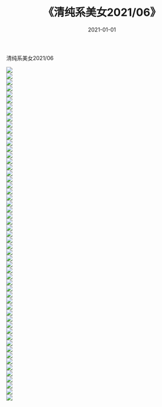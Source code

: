 ﻿---
layout: post
title:  《清纯系美女2021/06》
date:   2021-01-01
img: http://pic.660000.xyz/1:/清纯系美女/2021/06/000.jpg
categories: [美女, 清纯, 唯美]
---

清纯系美女2021/06

 ![](http://pic.660000.xyz/1:/清纯系美女/2021/06/001.jpeg) <br>![](http://pic.660000.xyz/1:/清纯系美女/2021/06/002.jpeg) <br>![](http://pic.660000.xyz/1:/清纯系美女/2021/06/003.jpeg) <br>![](http://pic.660000.xyz/1:/清纯系美女/2021/06/004.jpeg) <br>![](http://pic.660000.xyz/1:/清纯系美女/2021/06/005.jpeg) <br>![](http://pic.660000.xyz/1:/清纯系美女/2021/06/006.jpeg) <br>![](http://pic.660000.xyz/1:/清纯系美女/2021/06/007.jpeg) <br>![](http://pic.660000.xyz/1:/清纯系美女/2021/06/008.jpeg) <br>![](http://pic.660000.xyz/1:/清纯系美女/2021/06/009.jpeg) <br>![](http://pic.660000.xyz/1:/清纯系美女/2021/06/010.jpeg) <br>![](http://pic.660000.xyz/1:/清纯系美女/2021/06/011.jpeg) <br>![](http://pic.660000.xyz/1:/清纯系美女/2021/06/012.jpeg) <br>![](http://pic.660000.xyz/1:/清纯系美女/2021/06/013.jpeg) <br>![](http://pic.660000.xyz/1:/清纯系美女/2021/06/014.jpeg) <br>![](http://pic.660000.xyz/1:/清纯系美女/2021/06/015.jpeg) <br>![](http://pic.660000.xyz/1:/清纯系美女/2021/06/016.jpeg) <br>![](http://pic.660000.xyz/1:/清纯系美女/2021/06/017.jpeg) <br>![](http://pic.660000.xyz/1:/清纯系美女/2021/06/018.jpeg) <br>![](http://pic.660000.xyz/1:/清纯系美女/2021/06/019.jpeg) <br>![](http://pic.660000.xyz/1:/清纯系美女/2021/06/020.jpeg) <br>![](http://pic.660000.xyz/1:/清纯系美女/2021/06/021.jpeg) <br>![](http://pic.660000.xyz/1:/清纯系美女/2021/06/022.jpeg) <br>![](http://pic.660000.xyz/1:/清纯系美女/2021/06/023.jpeg) <br>![](http://pic.660000.xyz/1:/清纯系美女/2021/06/024.jpeg) <br>![](http://pic.660000.xyz/1:/清纯系美女/2021/06/025.jpeg) <br>![](http://pic.660000.xyz/1:/清纯系美女/2021/06/026.jpeg) <br>![](http://pic.660000.xyz/1:/清纯系美女/2021/06/027.jpeg) <br>![](http://pic.660000.xyz/1:/清纯系美女/2021/06/028.jpeg) <br>![](http://pic.660000.xyz/1:/清纯系美女/2021/06/029.jpeg) <br>![](http://pic.660000.xyz/1:/清纯系美女/2021/06/030.jpeg) <br>![](http://pic.660000.xyz/1:/清纯系美女/2021/06/031.jpeg) <br>![](http://pic.660000.xyz/1:/清纯系美女/2021/06/032.jpeg) <br>![](http://pic.660000.xyz/1:/清纯系美女/2021/06/033.jpeg) <br>![](http://pic.660000.xyz/1:/清纯系美女/2021/06/034.jpeg) <br>![](http://pic.660000.xyz/1:/清纯系美女/2021/06/035.jpeg) <br>![](http://pic.660000.xyz/1:/清纯系美女/2021/06/036.jpeg) <br>![](http://pic.660000.xyz/1:/清纯系美女/2021/06/037.jpeg) <br>![](http://pic.660000.xyz/1:/清纯系美女/2021/06/038.jpeg) <br>![](http://pic.660000.xyz/1:/清纯系美女/2021/06/039.jpeg) <br>![](http://pic.660000.xyz/1:/清纯系美女/2021/06/040.jpeg) <br>![](http://pic.660000.xyz/1:/清纯系美女/2021/06/041.jpeg) <br>![](http://pic.660000.xyz/1:/清纯系美女/2021/06/042.jpeg) <br>![](http://pic.660000.xyz/1:/清纯系美女/2021/06/043.jpeg) <br>![](http://pic.660000.xyz/1:/清纯系美女/2021/06/044.jpeg) <br>![](http://pic.660000.xyz/1:/清纯系美女/2021/06/045.jpeg) <br>![](http://pic.660000.xyz/1:/清纯系美女/2021/06/046.jpeg) <br>![](http://pic.660000.xyz/1:/清纯系美女/2021/06/047.jpeg) <br>![](http://pic.660000.xyz/1:/清纯系美女/2021/06/048.jpeg) <br>![](http://pic.660000.xyz/1:/清纯系美女/2021/06/049.jpeg) <br>![](http://pic.660000.xyz/1:/清纯系美女/2021/06/050.jpeg) <br>![](http://pic.660000.xyz/1:/清纯系美女/2021/06/051.jpeg) <br>![](http://pic.660000.xyz/1:/清纯系美女/2021/06/052.jpeg) <br>![](http://pic.660000.xyz/1:/清纯系美女/2021/06/053.jpeg) <br>![](http://pic.660000.xyz/1:/清纯系美女/2021/06/054.jpeg) <br>![](http://pic.660000.xyz/1:/清纯系美女/2021/06/055.jpeg) <br>